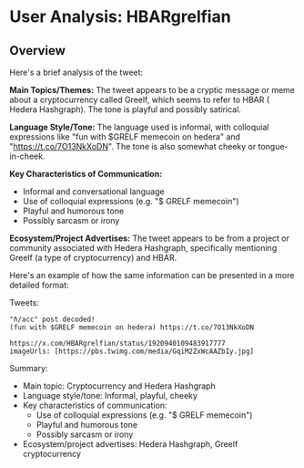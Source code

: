 # User Analysis: HBARgrelfian

## Overview

Here's a brief analysis of the tweet:

**Main Topics/Themes:**
The tweet appears to be a cryptic message or meme about a cryptocurrency called Greelf, which seems to refer to HBAR ( Hedera Hashgraph). The tone is playful and possibly satirical.

**Language Style/Tone:**
The language used is informal, with colloquial expressions like "fun with $GRELF memecoin on hedera" and "https://t.co/7O13NkXoDN". The tone is also somewhat cheeky or tongue-in-cheek.

**Key Characteristics of Communication:**

* Informal and conversational language
* Use of colloquial expressions (e.g. "$ GRELF memecoin")
* Playful and humorous tone
* Possibly sarcasm or irony

**Ecosystem/Project Advertises:**
The tweet appears to be from a project or community associated with Hedera Hashgraph, specifically mentioning Greelf (a type of cryptocurrency) and HBAR.

Here's an example of how the same information can be presented in a more detailed format:

Tweets:
```text
"ℏ/acc" post decoded! 
(fun with $GRELF memecoin on hedera) https://t.co/7O13NkXoDN

https://x.com/HBARgrelfian/status/1920940109483917777
imageUrls: [https://pbs.twimg.com/media/GqiM2ZxWcAAZbIy.jpg]
```
Summary:

* Main topic: Cryptocurrency and Hedera Hashgraph
* Language style/tone: Informal, playful, cheeky
* Key characteristics of communication:
	+ Use of colloquial expressions (e.g. "$ GRELF memecoin")
	+ Playful and humorous tone
	+ Possibly sarcasm or irony
* Ecosystem/project advertises: Hedera Hashgraph, Greelf cryptocurrency